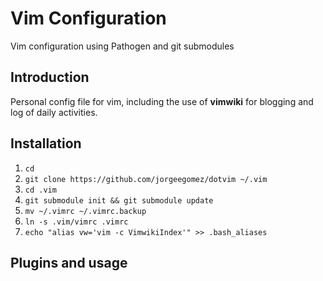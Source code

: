 # Vim Configuration

Vim configuration using Pathogen and git submodules

## Introduction

Personal config file for vim, including the use of **vimwiki** for blogging
and log of daily activities.

## Installation

1. `cd`
1. `git clone https://github.com/jorgeegomez/dotvim ~/.vim`
1. `cd .vim`
1. `git submodule init && git submodule update`
1. `mv ~/.vimrc ~/.vimrc.backup`
1. `ln -s .vim/vimrc .vimrc`
1. `echo "alias vw='vim -c VimwikiIndex'" >> .bash_aliases`

## Plugins and usage
